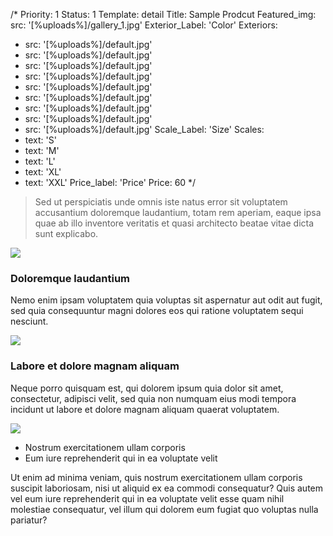 /*
Priority: 1
Status: 1
Template: detail
Title: Sample Prodcut
Featured_img:
  src: '[%uploads%]/gallery_1.jpg'
Exterior_Label: 'Color'
Exteriors:
  - src: '[%uploads%]/default.jpg'
  - src: '[%uploads%]/default.jpg'
  - src: '[%uploads%]/default.jpg'
  - src: '[%uploads%]/default.jpg'
  - src: '[%uploads%]/default.jpg'
  - src: '[%uploads%]/default.jpg'
  - src: '[%uploads%]/default.jpg'
  - src: '[%uploads%]/default.jpg'
  - src: '[%uploads%]/default.jpg'
Scale_Label: 'Size'
Scales:
  - text: 'S'
  - text: 'M'
  - text: 'L'
  - text: 'XL'
  - text: 'XXL'
Price_label: 'Price'
Price: 60
*/
<blockquote>
  Sed ut perspiciatis unde omnis iste natus error sit voluptatem accusantium doloremque laudantium, totam rem aperiam, eaque ipsa quae ab illo inventore veritatis et quasi architecto beatae vitae dicta sunt explicabo.
</blockquote>
<p><img src="[%uploads%]/pic1.jpg" /></p>
<h3>Doloremque laudantium</h3>
<p>
  Nemo enim ipsam voluptatem quia voluptas sit aspernatur aut odit aut fugit, sed quia consequuntur magni dolores eos qui ratione voluptatem sequi nesciunt.
</p>
<p><img src="[%uploads%]/pic2.jpg" /></p>
<h3>Labore et dolore magnam aliquam</h3>
<p>
   Neque porro quisquam est, qui dolorem ipsum quia dolor sit amet, consectetur, adipisci velit, sed quia non numquam eius modi tempora incidunt ut labore et dolore magnam aliquam quaerat voluptatem.
</p>
<p><img src="[%uploads%]/pic3.jpg" /></p>
<ul>
  <li>Nostrum exercitationem ullam corporis</li>
  <li>Eum iure reprehenderit qui in ea voluptate velit</li>
</ul>
<p>
  Ut enim ad minima veniam, quis nostrum exercitationem ullam corporis suscipit laboriosam, nisi ut aliquid ex ea commodi consequatur? Quis autem vel eum iure reprehenderit qui in ea voluptate velit esse quam nihil molestiae consequatur, vel illum qui dolorem eum fugiat quo voluptas nulla pariatur?
</p>